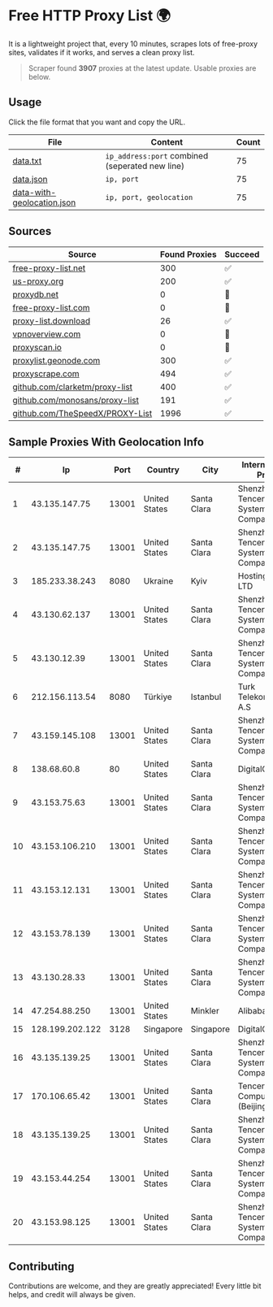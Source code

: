 
# Free HTTP Proxy List 🌍

It is a lightweight project that, every 10 minutes, scrapes lots of free-proxy sites, validates if it works, and serves a clean proxy list.


> Scraper found **3907** proxies at the latest update. Usable proxies are below.

## Usage

Click the file format that you want and copy the URL.


|File|Content|Count|
|----|-------|-----|
|[data.txt](https://raw.githubusercontent.com/themiralay/Proxy-List-World/master/data.txt)|`ip_address:port` combined (seperated new line)|75|
|[data.json](https://raw.githubusercontent.com/themiralay/Proxy-List-World/master/data.json)|`ip, port`|75|
|[data-with-geolocation.json](https://raw.githubusercontent.com/themiralay/Proxy-List-World/master/data-with-geolocation.json)|`ip, port, geolocation`|75|

## Sources

|Source|Found Proxies|Succeed|
|------|-------------|-------|
|[free-proxy-list.net](https://free-proxy-list.net)|300|✅|
|[us-proxy.org](https://www.us-proxy.org)|200|✅|
|[proxydb.net](http://proxydb.net)|0|🚫|
|[free-proxy-list.com](https://free-proxy-list.com/?page=&port=&type%5B%5D=http&type%5B%5D=https&up_time=0&search=Search)|0|🚫|
|[proxy-list.download](https://www.proxy-list.download/HTTP)|26|✅|
|[vpnoverview.com](https://vpnoverview.com/privacy/anonymous-browsing/free-proxy-servers)|0|🚫|
|[proxyscan.io](https://www.proxyscan.io)|0|🚫|
|[proxylist.geonode.com](https://proxylist.geonode.com/api/proxy-list?limit=300&page=1&sort_by=lastChecked&sort_type=desc&protocols=http,https)|300|✅|
|[proxyscrape.com](https://api.proxyscrape.com/v2/?request=displayproxies&protocol=http&timeout=10000&country=all&ssl=all&anonymity=all)|494|✅|
|[github.com/clarketm/proxy-list](https://raw.githubusercontent.com/clarketm/proxy-list/master/proxy-list-raw.txt)|400|✅|
|[github.com/monosans/proxy-list](https://raw.githubusercontent.com/monosans/proxy-list/main/proxies/http.txt)|191|✅|
|[github.com/TheSpeedX/PROXY-List](https://raw.githubusercontent.com/TheSpeedX/PROXY-List/master/http.txt)|1996|✅|


## Sample Proxies With Geolocation Info

|#|Ip|Port|Country|City|Internet Service Provider|
|-|--|----|-------|----|-------------------------|
|1|43.135.147.75|13001|United States|Santa Clara|Shenzhen Tencent Computer Systems Company Limited|
|2|43.135.147.75|13001|United States|Santa Clara|Shenzhen Tencent Computer Systems Company Limited|
|3|185.233.38.243|8080|Ukraine|Kyiv|Hosting Ukraine LTD|
|4|43.130.62.137|13001|United States|Santa Clara|Shenzhen Tencent Computer Systems Company Limited|
|5|43.130.12.39|13001|United States|Santa Clara|Shenzhen Tencent Computer Systems Company Limited|
|6|212.156.113.54|8080|Türkiye|Istanbul|Turk Telekomunikasyon A.S|
|7|43.159.145.108|13001|United States|Santa Clara|Shenzhen Tencent Computer Systems Company Limited|
|8|138.68.60.8|80|United States|Santa Clara|DigitalOcean, LLC|
|9|43.153.75.63|13001|United States|Santa Clara|Shenzhen Tencent Computer Systems Company Limited|
|10|43.153.106.210|13001|United States|Santa Clara|Shenzhen Tencent Computer Systems Company Limited|
|11|43.153.12.131|13001|United States|Santa Clara|Shenzhen Tencent Computer Systems Company Limited|
|12|43.153.78.139|13001|United States|Santa Clara|Shenzhen Tencent Computer Systems Company Limited|
|13|43.130.28.33|13001|United States|Santa Clara|Shenzhen Tencent Computer Systems Company Limited|
|14|47.254.88.250|13001|United States|Minkler|Alibaba Cloud LLC|
|15|128.199.202.122|3128|Singapore|Singapore|DigitalOcean, LLC|
|16|43.135.139.25|13001|United States|Santa Clara|Shenzhen Tencent Computer Systems Company Limited|
|17|170.106.65.42|13001|United States|Santa Clara|Tencent Cloud Computing (Beijing) Co|
|18|43.135.139.25|13001|United States|Santa Clara|Shenzhen Tencent Computer Systems Company Limited|
|19|43.153.44.254|13001|United States|Santa Clara|Shenzhen Tencent Computer Systems Company Limited|
|20|43.153.98.125|13001|United States|Santa Clara|Shenzhen Tencent Computer Systems Company Limited|



## Contributing

Contributions are welcome, and they are greatly appreciated! Every
little bit helps, and credit will always be given.

